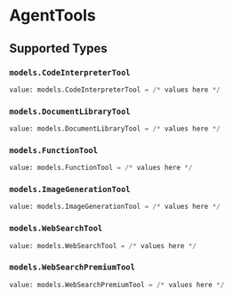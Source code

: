 # AgentTools


## Supported Types

### `models.CodeInterpreterTool`

```python
value: models.CodeInterpreterTool = /* values here */
```

### `models.DocumentLibraryTool`

```python
value: models.DocumentLibraryTool = /* values here */
```

### `models.FunctionTool`

```python
value: models.FunctionTool = /* values here */
```

### `models.ImageGenerationTool`

```python
value: models.ImageGenerationTool = /* values here */
```

### `models.WebSearchTool`

```python
value: models.WebSearchTool = /* values here */
```

### `models.WebSearchPremiumTool`

```python
value: models.WebSearchPremiumTool = /* values here */
```

